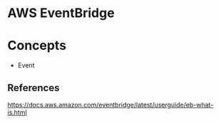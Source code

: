 # AWS EventBridge

# Concepts

- Event

## References

https://docs.aws.amazon.com/eventbridge/latest/userguide/eb-what-is.html